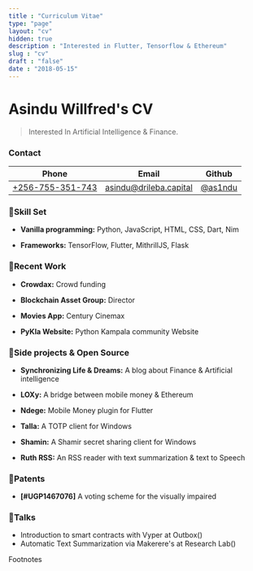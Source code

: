 ```yaml
---
title : "Curriculum Vitae"
type: "page"
layout: "cv"
hidden: true
description : "Interested in Flutter, Tensorflow & Ethereum"
slug : "cv"
draft : "false"
date : "2018-05-15"
---
```


# Asindu Willfred's CV

> Interested In Artificial Intelligence & Finance.

### Contact
Phone                                     |Email                                                    | Github                                 
------------------------------------------|---------------------------------------------------------|----------------------
[+256-755-351-743](tel:+256-755-351-743)  |[asindu@drileba.capital](mailto:asindu@drileba.capital)  |[@as1ndu](https://github.com/as1ndu)          

### 🔨Skill Set

- **Vanilla programming:**  Python, JavaScript, HTML, CSS, Dart, Nim

- **Frameworks:**  TensorFlow, Flutter, MithrillJS, Flask

### 💼Recent Work
- **Crowdax:** Crowd funding

- **Blockchain Asset Group:**  Director

- **Movies App:** Century Cinemax

- **PyKla Website:** Python Kampala community Website

### 🔭Side projects & Open Source
- **Synchronizing Life & Dreams:** A blog about Finance & Artificial intelligence

- **LOXy:** A bridge between mobile money & Ethereum

- **Ndege:** Mobile Money plugin for Flutter 

- **Talla:** A TOTP client for Windows

- **Shamin:** A Shamir secret sharing client for Windows

- **Ruth RSS:** An RSS reader with text summarization & text to Speech

### 🔌Patents

- **[#UGP1467076]** A voting scheme for the visually impaired

###  👥Talks
- Introduction to smart contracts with Vyper at Outbox()
- Automatic Text Summarization via Makerere's at Research Lab()

Footnotes

